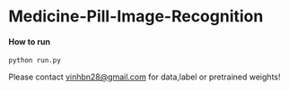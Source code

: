 # Medicine-Pill-Image-Recognition
#### How to run

```
python run.py 
```
Please contact vinhbn28@gmail.com for data,label or pretrained weights!
